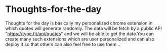 # Thoughts-for-the-day
Thoughts for the day is basically my personalized chrome extension in which quotes will generate randomly.
The data will be fetch by a public API "https://type.fit/api/quotes" and we will be able to get the data.You can create many such extensions which are user
personalized and can also deploy it so that others can also feel free to use them ..
